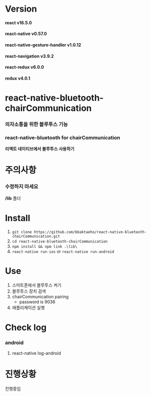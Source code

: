# Version

#### react v16.5.0

#### react-native v0.57.0

#### react-native-gesture-handler v1.0.12

#### react-navigation v3.9.2

#### react-redux v6.0.0

#### redux v4.0.1

# react-native-bluetooth-chairCommunication

### 의자소통을 위한 블루투스 기능

### react-native-bluetooth for chairCommunication

**리액트 네이티브에서 블루투스 사용하기**

# 주의사항

### 수정하지 마세요

**/lib** 폴더

# Install

1. `git clone https://github.com/bbaktaeho/react-native-bluetooth-chairCommunication.git`
2. `cd react-native-bluetooth-chairCommunication`
3. `npm install && npm link .\lib\`
4. `react-native run-ios` or `react-native run-android`

# Use

1. 스마트폰에서 블루투스 켜기
1. 블루투스 장치 검색
1. chairCommunication pairing
   - password is 9036
1. 애플리케이션 실행

# Check log

### android

1. react-native log-android

# 진행상황

진행중임
